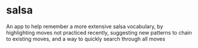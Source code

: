# salsa
An app to help remember a more extensive salsa vocabulary, by highlighting moves not practiced recently, suggesting new patterns to chain to existing moves, and a way to quickly search through all moves
